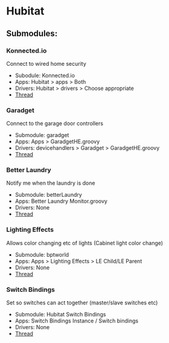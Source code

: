 # Hubitat


## Submodules:
### Konnected.io
Connect to wired home security
- Subodule: Konnected.io
- Apps: Hubitat > apps > Both
- Drivers: Hubitat > drivers > Choose appropriate
- [Thread](https://community.hubitat.com/t/konnected-alarm-panel-wired-alarm-system-integration/3608)
### Garadget
Connect to the garage door controllers
- Submodule: garadget
- Apps: Apps > GaradgetHE.groovy
- Drivers: devicehandlers > Garadget > GaradgetHE.groovy
- [Thread](https://community.hubitat.com/t/garadget-support/1560/18)
### Better Laundry
Notify me when the laundry is done
- Submodule: betterLaundry
- Apps: Better Laundry Monitor.groovy
- Drivers: None
- [Thread](https://community.hubitat.com/t/better-laundry-monitor-port-update/3109)

### Lighting Effects
Allows color changing etc of lights (Cabinet light color change)
- Submodule: bptworld
- Apps: Apps > Lighting Effects > LE Child/LE Parent
- Drivers: None
- [Thread](https://github.com/bptworld/Hubitat/)

### Switch Bindings
Set so switches can act together (master/slave switches etc)
- Submodule: Hubitat Switch Bindings
- Apps: Switch Bindings Instance / Switch bindings
- Drivers: None
- [Thread](https://community.hubitat.com/t/release-switch-bindings/9012)
